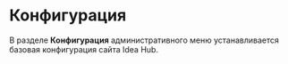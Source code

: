# Конфигурация

В разделе **Конфигурация** административного меню устанавливается базовая конфигурация сайта Idea Hub. 
